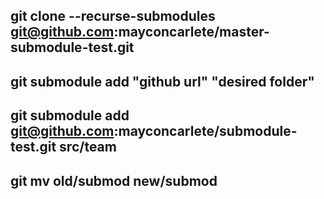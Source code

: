 ## git clone --recurse-submodules git@github.com:mayconcarlete/master-submodule-test.git

## git submodule add "github url" "desired folder"
## git submodule add git@github.com:mayconcarlete/submodule-test.git src/team
## git mv old/submod new/submod